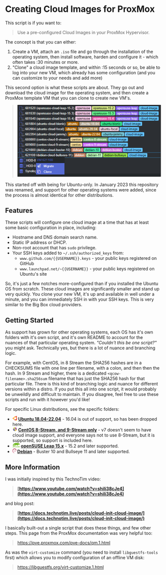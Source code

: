 # Creating Cloud Images for ProxMox

This script is if you want to:

> Use a pre-configured Cloud Images in your ProxMox Hypervisor.

The concept is that you can either:

1. Create a VM, attach an `.iso` file and go through the installation of the operating system, then install software, harden and configure it - which often takes :30 minutes or more.
1. "Clone" a cloud image template, and within :15 seconds or so, be able to log into your new VM, which already has some configuration (and you can customize to your needs and add more)

This second option is what these scripts are about. They go out and download the cloud image for the operating system, and then create a ProxMox template VM that you can clone to create new VM's.

> ![](./proxmox-templates.png)

This started off with being for Ubuntu-only. In January 2023 this repository was renamed, and support for other operating systems were added, since the process is almost identical for other distributions.

## Features

These scripts will configure one cloud image at a time that has at least some basic configuration in place, including:

- Hostname and DNS domain search name.
- Static IP address or DHCP.
- Non-root account that has `sudo` privilege.
- Your SSH keys added to `~/.ssh/authorized_keys` from:
  - `www.github.com/{{USERNAME}}.keys` - your public keys registered on GitHub
  - `www.launchpad.net/~{{USERNAME}}` - your public keys registered on Ubuntu's site

So, it's just a few notches more-configured than if you installed the Ubuntu OS from scratch. These cloud images are significantly smaller and stand up very quickly. You clone your new VM, it's up and available in well under a minute, and you can immediately SSH in with your SSH keys. This is very similar to the Big Box cloud providers.

## Getting Started

As support has grown for other operating systems, each OS has it's own folders with it's own script, and it's own README to account for the nuances of that particular operating system. *"Couldn't this be one script?"* you might ask. Technically yes, but there is a lot of nuance and branching logic.

For example, with CentOS, in 8 Stream the SHA256 hashes are in a CHECKSUMS file with one line per filename, with a colon, and then then the hash. In 9 Stream and higher, there is a dedicated `<qcow-filename>.sha256sum` filename that has just the SHA256 hash for that particular file. There is this kind of branching logic and nuance for different versions within a distro. If you put this all into one script, it would probably be unweildly and difficult to maintain. If you disagree, feel free to use these scripts and run with it however you'd like!

For specific Linux distributions, see the specific folders:

- **<img src="./ubuntu/logo.png" height="15" /> [Ubuntu 18.04-22.04](./ubuntu/)** - 16.04 is out of support, so has been dropped here.
- **<img src="./centos/logo.png" height="15" /> [CentOS 8-Stream, and 9-Stream only](./centos/)** - v7 doesn't seem to have cloud image support, and everyone says not to use 8-Stream, but it is supported, so support is included here.
- **<img src="./opensuse/logo.png" height="15" /> [openSUSE Leap 15.x](./opensuse/)** - 15.2 and later supported.
- **<img src="./debian/logo.png" height="15" /> [Debian](./debian/)** - Buster 10 and Bullseye 11 and later supported.

## More Information

I was initially inspired by this TechnoTim video:

> **[https://www.youtube.com/watch?v=shiIi38cJe4](https://www.youtube.com/watch?v=shiIi38cJe4)**

and blog post:

> **[https://docs.technotim.live/posts/cloud-init-cloud-image/](https://docs.technotim.live/posts/cloud-init-cloud-image/)**

I basically built-out a single script that does these things, and few other steps. This page from the ProxMox documentation was very helpful too:

> https://pve.proxmox.com/pve-docs/qm.1.html

As was the `virt-customize` command (you need to install `libguestfs-tools` first) which allows you to modify configuration of an offline VM disk:

> https://libguestfs.org/virt-customize.1.html
